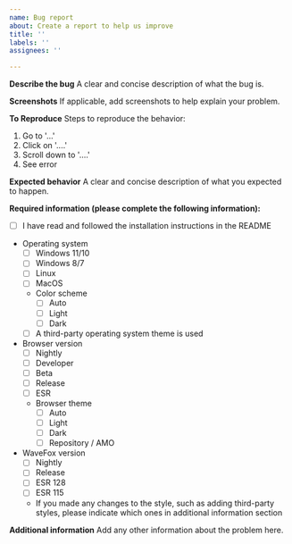 ```yaml
---
name: Bug report
about: Create a report to help us improve
title: ''
labels: ''
assignees: ''

---
```


**Describe the bug**
A clear and concise description of what the bug is.

**Screenshots**
If applicable, add screenshots to help explain your problem.

**To Reproduce**
Steps to reproduce the behavior:
1. Go to '...'
2. Click on '....'
3. Scroll down to '....'
4. See error

**Expected behavior**
A clear and concise description of what you expected to happen.

**Required information (please complete the following information):**
- [ ] I have read and followed the installation instructions in the README

- Operating system
  - [ ] Windows 11/10
  - [ ] Windows 8/7
  - [ ] Linux
  - [ ] MacOS
  - Color scheme
    - [ ] Auto
    - [ ] Light
    - [ ] Dark
  - [ ] A third-party operating system theme is used

- Browser version
  - [ ] Nightly
  - [ ] Developer
  - [ ] Beta
  - [ ] Release
  - [ ] ESR
  - Browser theme
    - [ ] Auto
    - [ ] Light
    - [ ] Dark
    - [ ] Repository / AMO

- WaveFox version
  - [ ] Nightly
  - [ ] Release
  - [ ] ESR 128
  - [ ] ESR 115
  - If you made any changes to the style, such as adding third-party styles, please indicate which ones in additional information section

**Additional information**
Add any other information about the problem here.
